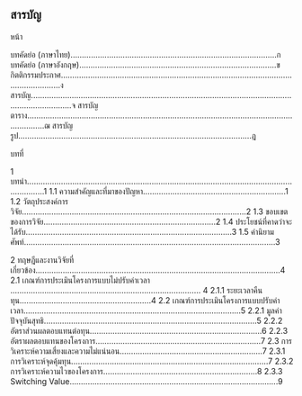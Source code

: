 ## สารบัญ

หน้า

บทคัดย่อ (ภาษาไทย)...........................................................................................ก
บทคัดย่อ (ภาษาอังกฤษ).......................................................................................ข
กิตติกรรมประกาศ............................................................................................................................ง
สารบัญ..............................................................................................................................................จ
สารบัญตาราง....................................................................................................................................ฌ
สารบัญรูป.......................................................................................................ฎ

บทที่

1 บทนำ....................................................................................................................................1
  1.1 ความสำคัญและที่มาของปัญหา...............................................................1
  1.2 วัตถุประสงค์การวิจัย...................................................................................................2
  1.3 ขอบเขตของการวิจัย............................................................................2
  1.4 ประโยชน์ที่คาดว่าจะได้รับ...........................................................................................3
  1.5 คำนิยามศัพท์...............................................................................................................3

2 ทฤษฎีและงานวิจัยที่เกี่ยวข้อง............................................................................................................4
  2.1 เกณฑ์การประเมินโครงการแบบไม่ปรับค่าเวลา .................................................................................... 4
    2.1.1 ระยะเวลาคืนทุน..........................................................4
  2.2 เกณฑ์การประเมินโครงการแบบปรับค่าเวลา................................................................................................5
    2.2.1 มูลค่าปัจจุบันสุทธิ..............................................................................................5
    2.2.2 อัตราส่วนผลตอบแทนต่อทุน............................................................................6
    2.2.3 อัตราผลตอบแทนของโครงการ.........................................................................7
  2.3 การวิเคราะห์ความเสี่ยงและความไม่แน่นอน...............................................................7
    2.3.1 การวิเคราะห์จุดคุ้มทุน.......................................................................................7
    2.3.2 การวิเคราะห์ความไวของโครงการ....................................................................8
    2.3.3 Switching Value............................................................................................9
